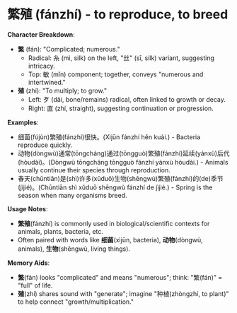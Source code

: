 # **繁殖 (fánzhí) - to reproduce, to breed**

**Character Breakdown**:  
- **繁** (fán): "Complicated; numerous."
  - Radical: 糸 (mì, silk) on the left, "丝" (sī, silk) variant, suggesting intricacy.
  - Top: 敏 (mǐn) component; together, conveys "numerous and intertwined."  
- **殖** (zhí): "To multiply; to grow."
  - Left: 歹 (dǎi, bone/remains) radical, often linked to growth or decay.
  - Right: 直 (zhí, straight), suggesting continuation or progression.

**Examples**:  
- 细菌(fújùn)繁殖(fánzhí)很快。(Xìjūn fánzhí hěn kuài.) - Bacteria reproduce quickly.  
- 动物(dòngwù)通常(tōngcháng)通过(tōngguò)繁殖(fánzhí)延续(yánxù)后代(hòudài)。(Dòngwù tōngcháng tōngguò fánzhí yánxù hòudài.) - Animals usually continue their species through reproduction.  
- 春天(chūntiān)是(shì)许多(xǔduō)生物(shēngwù)繁殖(fánzhí)的(de)季节(jìjié)。(Chūntiān shì xǔduō shēngwù fánzhí de jìjié.) - Spring is the season when many organisms breed.

**Usage Notes**:  
- **繁殖**(fánzhí) is commonly used in biological/scientific contexts for animals, plants, bacteria, etc.  
- Often paired with words like **细菌**(xìjūn, bacteria), **动物**(dòngwù, animals), **生物**(shēngwù, living things).

**Memory Aids**:  
- **繁**(fán) looks "complicated" and means "numerous"; think: "繁(fán)" = "full" of life.  
- **殖**(zhí) shares sound with "generate"; imagine "种植(zhòngzhí, to plant)" to help connect "growth/multiplication."